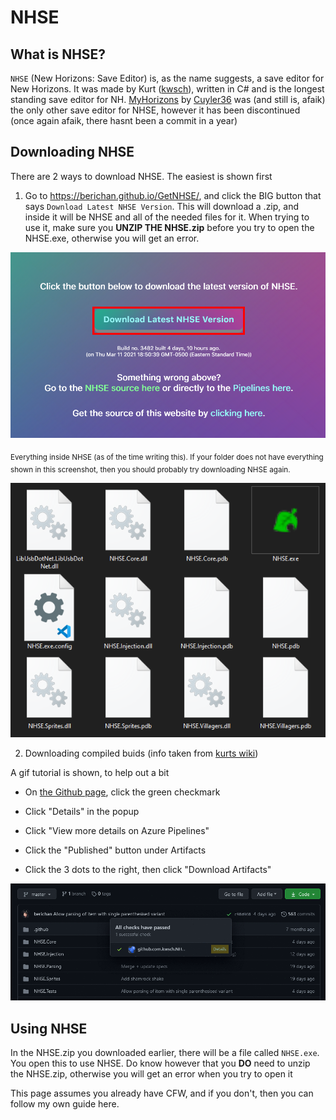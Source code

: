 # NHSE

## What is NHSE?

`NHSE` (New Horizons: Save Editor) is, as the name suggests, a save editor for New Horizons. It was made by Kurt ([kwsch](https://github.com/kwsch)), written in C# and is the longest standing save editor for NH. [MyHorizons](https://github.com/Cuyler36/MyHorizons) by [Cuyler36](https://github.com/Cuyler36) was (and still is, afaik) the only other save editor for NHSE, however it has been discontinued (once again afaik, there hasnt been a commit in a year)

## Downloading NHSE

There are 2 ways to download NHSE. The easiest is shown first

1. Go to https://berichan.github.io/GetNHSE/, and click the BIG button that says `Download Latest NHSE Version`. This will download a .zip, and inside it will be NHSE and all of the needed files for it. When trying to use it, make sure you **UNZIP THE NHSE.zip** before you try to open the NHSE.exe, otherwise you will get an error.

[![GetNHSE](../assets/images/NH/GetNHSE.png)](https://berichan.github.io/GetNHSE/)

<sub>Everything inside NHSE (as of the time writing this). If your folder does not have everything shown in this screenshot, then you should probably try downloading NHSE again.</sub>

<img src="../assets/images/NH/NHSEContents.png"> 

2. Downloading compiled buids (info taken from [kurts wiki](https://github.com/kwsch/NHSE/wiki/Downloading-Compiled-Builds))

A gif tutorial is shown, to help out a bit

- On [the Github page](https://github.com/kwsch/NHSE), click the green checkmark

- Click "Details" in the popup

- Click "View more details on Azure Pipelines"

- Click the "Published" button under Artifacts

- Click the 3 dots to the right, then click "Download Artifacts"

<img src="../assets/images/NH/Artifacts.gif"> 

## Using NHSE

In the NHSE.zip you downloaded earlier, there will be a file called `NHSE.exe`. You open this to use NHSE. Do know however that you **DO** need to unzip the NHSE.zip, otherwise you will get an error when you try to open it

This page assumes you already have CFW, and if you don't, then you can follow my own guide here.
